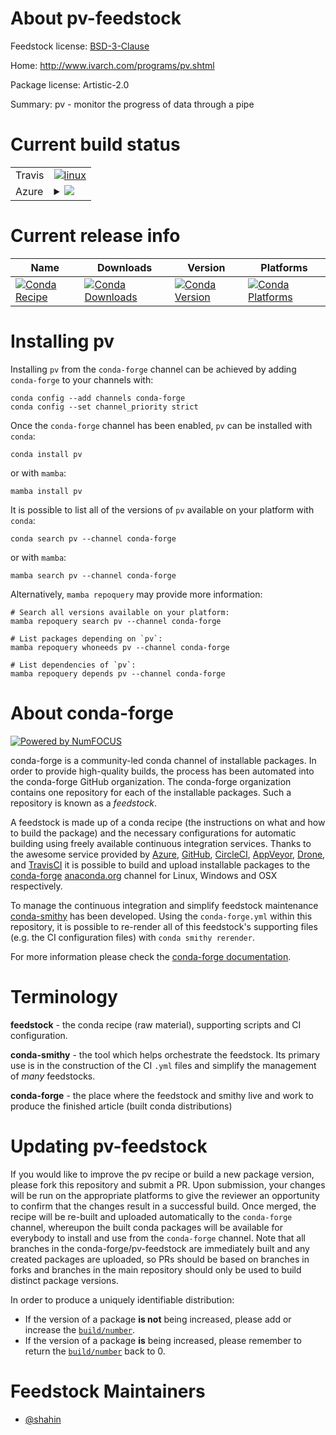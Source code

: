 About pv-feedstock
==================

Feedstock license: [BSD-3-Clause](https://github.com/conda-forge/pv-feedstock/blob/main/LICENSE.txt)

Home: http://www.ivarch.com/programs/pv.shtml

Package license: Artistic-2.0

Summary: pv - monitor the progress of data through a pipe

Current build status
====================


<table><tr>
    <td>Travis</td>
    <td>
      <a href="https://app.travis-ci.com/conda-forge/pv-feedstock">
        <img alt="linux" src="https://img.shields.io/travis/com/conda-forge/pv-feedstock/main.svg?label=Linux">
      </a>
    </td>
  </tr>
    
  <tr>
    <td>Azure</td>
    <td>
      <details>
        <summary>
          <a href="https://dev.azure.com/conda-forge/feedstock-builds/_build/latest?definitionId=833&branchName=main">
            <img src="https://dev.azure.com/conda-forge/feedstock-builds/_apis/build/status/pv-feedstock?branchName=main">
          </a>
        </summary>
        <table>
          <thead><tr><th>Variant</th><th>Status</th></tr></thead>
          <tbody><tr>
              <td>linux_64</td>
              <td>
                <a href="https://dev.azure.com/conda-forge/feedstock-builds/_build/latest?definitionId=833&branchName=main">
                  <img src="https://dev.azure.com/conda-forge/feedstock-builds/_apis/build/status/pv-feedstock?branchName=main&jobName=linux&configuration=linux%20linux_64_" alt="variant">
                </a>
              </td>
            </tr><tr>
              <td>linux_aarch64</td>
              <td>
                <a href="https://dev.azure.com/conda-forge/feedstock-builds/_build/latest?definitionId=833&branchName=main">
                  <img src="https://dev.azure.com/conda-forge/feedstock-builds/_apis/build/status/pv-feedstock?branchName=main&jobName=linux&configuration=linux%20linux_aarch64_" alt="variant">
                </a>
              </td>
            </tr><tr>
              <td>linux_ppc64le</td>
              <td>
                <a href="https://dev.azure.com/conda-forge/feedstock-builds/_build/latest?definitionId=833&branchName=main">
                  <img src="https://dev.azure.com/conda-forge/feedstock-builds/_apis/build/status/pv-feedstock?branchName=main&jobName=linux&configuration=linux%20linux_ppc64le_" alt="variant">
                </a>
              </td>
            </tr><tr>
              <td>osx_64</td>
              <td>
                <a href="https://dev.azure.com/conda-forge/feedstock-builds/_build/latest?definitionId=833&branchName=main">
                  <img src="https://dev.azure.com/conda-forge/feedstock-builds/_apis/build/status/pv-feedstock?branchName=main&jobName=osx&configuration=osx%20osx_64_" alt="variant">
                </a>
              </td>
            </tr>
          </tbody>
        </table>
      </details>
    </td>
  </tr>
</table>

Current release info
====================

| Name | Downloads | Version | Platforms |
| --- | --- | --- | --- |
| [![Conda Recipe](https://img.shields.io/badge/recipe-pv-green.svg)](https://anaconda.org/conda-forge/pv) | [![Conda Downloads](https://img.shields.io/conda/dn/conda-forge/pv.svg)](https://anaconda.org/conda-forge/pv) | [![Conda Version](https://img.shields.io/conda/vn/conda-forge/pv.svg)](https://anaconda.org/conda-forge/pv) | [![Conda Platforms](https://img.shields.io/conda/pn/conda-forge/pv.svg)](https://anaconda.org/conda-forge/pv) |

Installing pv
=============

Installing `pv` from the `conda-forge` channel can be achieved by adding `conda-forge` to your channels with:

```
conda config --add channels conda-forge
conda config --set channel_priority strict
```

Once the `conda-forge` channel has been enabled, `pv` can be installed with `conda`:

```
conda install pv
```

or with `mamba`:

```
mamba install pv
```

It is possible to list all of the versions of `pv` available on your platform with `conda`:

```
conda search pv --channel conda-forge
```

or with `mamba`:

```
mamba search pv --channel conda-forge
```

Alternatively, `mamba repoquery` may provide more information:

```
# Search all versions available on your platform:
mamba repoquery search pv --channel conda-forge

# List packages depending on `pv`:
mamba repoquery whoneeds pv --channel conda-forge

# List dependencies of `pv`:
mamba repoquery depends pv --channel conda-forge
```


About conda-forge
=================

[![Powered by
NumFOCUS](https://img.shields.io/badge/powered%20by-NumFOCUS-orange.svg?style=flat&colorA=E1523D&colorB=007D8A)](https://numfocus.org)

conda-forge is a community-led conda channel of installable packages.
In order to provide high-quality builds, the process has been automated into the
conda-forge GitHub organization. The conda-forge organization contains one repository
for each of the installable packages. Such a repository is known as a *feedstock*.

A feedstock is made up of a conda recipe (the instructions on what and how to build
the package) and the necessary configurations for automatic building using freely
available continuous integration services. Thanks to the awesome service provided by
[Azure](https://azure.microsoft.com/en-us/services/devops/), [GitHub](https://github.com/),
[CircleCI](https://circleci.com/), [AppVeyor](https://www.appveyor.com/),
[Drone](https://cloud.drone.io/welcome), and [TravisCI](https://travis-ci.com/)
it is possible to build and upload installable packages to the
[conda-forge](https://anaconda.org/conda-forge) [anaconda.org](https://anaconda.org/)
channel for Linux, Windows and OSX respectively.

To manage the continuous integration and simplify feedstock maintenance
[conda-smithy](https://github.com/conda-forge/conda-smithy) has been developed.
Using the ``conda-forge.yml`` within this repository, it is possible to re-render all of
this feedstock's supporting files (e.g. the CI configuration files) with ``conda smithy rerender``.

For more information please check the [conda-forge documentation](https://conda-forge.org/docs/).

Terminology
===========

**feedstock** - the conda recipe (raw material), supporting scripts and CI configuration.

**conda-smithy** - the tool which helps orchestrate the feedstock.
                   Its primary use is in the construction of the CI ``.yml`` files
                   and simplify the management of *many* feedstocks.

**conda-forge** - the place where the feedstock and smithy live and work to
                  produce the finished article (built conda distributions)


Updating pv-feedstock
=====================

If you would like to improve the pv recipe or build a new
package version, please fork this repository and submit a PR. Upon submission,
your changes will be run on the appropriate platforms to give the reviewer an
opportunity to confirm that the changes result in a successful build. Once
merged, the recipe will be re-built and uploaded automatically to the
`conda-forge` channel, whereupon the built conda packages will be available for
everybody to install and use from the `conda-forge` channel.
Note that all branches in the conda-forge/pv-feedstock are
immediately built and any created packages are uploaded, so PRs should be based
on branches in forks and branches in the main repository should only be used to
build distinct package versions.

In order to produce a uniquely identifiable distribution:
 * If the version of a package **is not** being increased, please add or increase
   the [``build/number``](https://docs.conda.io/projects/conda-build/en/latest/resources/define-metadata.html#build-number-and-string).
 * If the version of a package **is** being increased, please remember to return
   the [``build/number``](https://docs.conda.io/projects/conda-build/en/latest/resources/define-metadata.html#build-number-and-string)
   back to 0.

Feedstock Maintainers
=====================

* [@shahin](https://github.com/shahin/)

